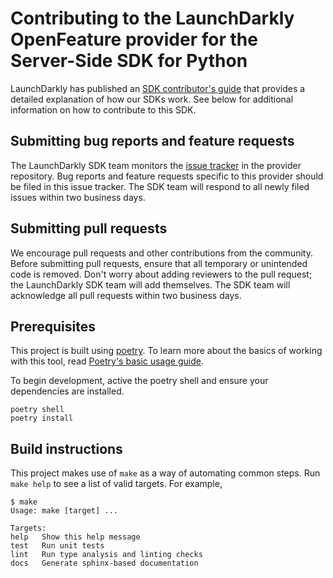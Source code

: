 # Contributing to the LaunchDarkly OpenFeature provider for the Server-Side SDK for Python

LaunchDarkly has published an [SDK contributor's guide](https://docs.launchdarkly.com/sdk/concepts/contributors-guide) that provides a detailed explanation of how our SDKs work. See below for additional information on how to contribute to this SDK.

## Submitting bug reports and feature requests

The LaunchDarkly SDK team monitors the [issue tracker](https://github.com/launchdarkly/openfeature-python-server/issues) in the provider repository. Bug reports and feature requests specific to this provider should be filed in this issue tracker. The SDK team will respond to all newly filed issues within two business days.

## Submitting pull requests

We encourage pull requests and other contributions from the community. Before submitting pull requests, ensure that all temporary or unintended code is removed. Don't worry about adding reviewers to the pull request; the LaunchDarkly SDK team will add themselves. The SDK team will acknowledge all pull requests within two business days.

## Prerequisites

This project is built using [poetry](https://python-poetry.org/). To learn more about the basics of working with this tool, read [Poetry's basic usage guide](https://python-poetry.org/docs/basic-usage/).

To begin development, active the poetry shell and ensure your dependencies are installed.

```
poetry shell
poetry install
```

## Build instructions

This project makes use of `make` as a way of automating common steps. Run `make help` to see a list of valid targets. For example,

```shell
$ make
Usage: make [target] ...

Targets:
help   Show this help message
test   Run unit tests
lint   Run type analysis and linting checks
docs   Generate sphinx-based documentation
```
